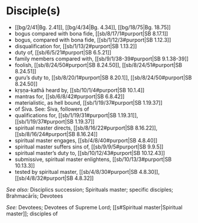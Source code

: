 # Disciple(s)

*  [[bg/2/41|Bg. 2.41]], [[bg/4/34|Bg. 4.34]], [[bg/18/75|Bg. 18.75]]
* bogus compared with bona fide, [[sb/8/17/1#purport|SB 8.17.1]]
* bogus, compared with bona fide, [[sb/1/12/3#purport|SB 1.12.3]]
* disqualification for, [[sb/1/13/2#purport|SB 1.13.2]]
* duty of, [[sb/6/5/21#purport|SB 6.5.21]]
* family members compared with, [[sb/9/1/38-39#purport|SB 9.1.38-39]]
* foolish, [[sb/8/24/50#purport|SB 8.24.50]], [[sb/8/24/51#purport|SB 8.24.51]]
* guru’s duty to, [[sb/8/20/1#purport|SB 8.20.1]], [[sb/8/24/50#purport|SB 8.24.50]]
* kṛṣṇa-kathā heard by, [[sb/10/1/4#purport|SB 10.1.4]]
* mantras for, [[sb/6/8/42#purport|SB 6.8.42]]
* materialistic, as hell bound, [[sb/1/19/37#purport|SB 1.19.37]]
* of Śiva. See: Śiva, followers of 
* qualifications for, [[sb/1/19/31#purport|SB 1.19.31]], [[sb/1/19/37#purport|SB 1.19.37]]
* spiritual master directs, [[sb/8/16/22#purport|SB 8.16.22]], [[sb/8/16/24#purport|SB 8.16.24]]
* spiritual master engages, [[sb/4/8/40#purport|SB 4.8.40]]
* spiritual master suffers sins of, [[sb/9/9/5#purport|SB 9.9.5]]
* spiritual master’s duty to, [[sb/10/12/43#purport|SB 10.12.43]]
* submissive, spiritual master enlightens, [[sb/10/13/3#purport|SB 10.13.3]]
* tested by spiritual master, [[sb/4/8/30#purport|SB 4.8.30]], [[sb/4/8/32#purport|SB 4.8.32]]

*See also:* Disciplics succession; Spirituals master; specific disciples; Brahmacārīs; Devotees

*See:* Devotees; Devotees of Supreme Lord; [[s#Spiritual master|Spiritual master]]; disciples of
